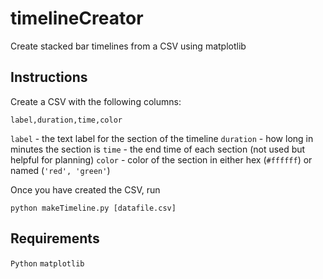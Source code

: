 # timelineCreator
Create stacked bar timelines from a CSV using matplotlib

## Instructions
Create a CSV with the following columns:

`label,duration,time,color`

`label` - the text label for the section of the timeline
`duration` - how long in minutes the section is
`time` - the end time of each section (not used but helpful for planning)
`color` - color of the section in either hex (`#ffffff`) or named (`'red', 'green'`)

Once you have created the CSV, run

`python makeTimeline.py [datafile.csv]`

## Requirements
`Python`
`matplotlib`
